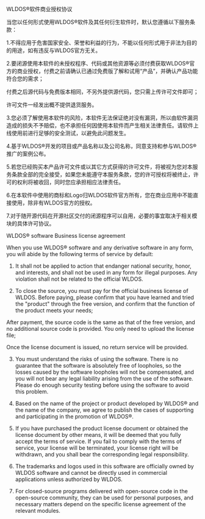 WLDOS®软件商业授权协议

当您以任何形式使用WLDOS®软件及其任何衍生软件时，默认您遵循以下服务条款：

1.不得应用于危害国家安全、荣誉和利益的行为，不能以任何形式用于非法为目的的用途，如有违反与WLDOS官方无关。

2.要闭源使用本软件的未授权程序、代码或其他资源等必须付费获取WLDOS®官方的商业授权，付费之前请确认已通过免费版了解和试用“产品”，并确认产品功能符合您的需求；

付费之后源代码与免费版本相同，不另外提供源代码，您只需上传许可文件即可；

许可文件一经发出概不提供退货服务。

3.您必须了解使用本软件的风险，本软件无法保证绝对没有漏洞，所以由软件漏洞造成的损失不予赔偿，也不承担任何因使用本软件而产生相关法律责任。请软件上线使用前进行足够的安全测试，以避免此问题发生。

4.基于WLDOS®开发的项目或产品名称以及公司名称，同意支持和参与WLDOS®推广的案例公布。

5.若您已经购买本产品许可文件或以其它方式获得的许可文件，将被视为您对本服务条款全部的完全接受，如果您未能遵守本服务条款，您的许可授权将被终止，许可的权利将被收回，同时您应承担相应法律责任。

6.在本软件中使用的商标和Logo归WLDOS软件官方所有，您在商业应用中不能直接使用，除非有WLDOS官方的授权。

7.对于随开源代码在开源社区交付的闭源程序可以自用，必要的事宜取决于相关模块的具体许可协议。

WLDOS® software Business license agreement

When you use WLDOS® software and any derivative software in any form, you will abide by
the following terms of service by default:

1. It shall not be applied to action that endanger national security, honor, and
   interests, and shall not be used in any form for illegal purposes. Any violation shall
   not be related to the official WLDOS.

2. To close the source, you must pay for the official business license of WLDOS. Before
   paying, please confirm that you have learned and tried the "product" through the free
   version, and confirm that the function of the product meets your needs;

After payment, the source code is the same as that of the free version, and no additional
source code is provided. You only need to upload the license file;

Once the license document is issued, no return service will be provided.

3. You must understand the risks of using the software. There is no guarantee that the
   software is absolutely free of loopholes, so the losses caused by the software
   loopholes will not be compensated, and you will not bear any legal liability arising
   from the use of the software. Please do enough security testing before using the
   software to avoid this problem.

4. Based on the name of the project or product developed by WLDOS® and the name of the
   company, we agree to publish the cases of supporting and participating in the promotion
   of WLDOS®.

5. If you have purchased the product license document or obtained the license document by
   other means, it will be deemed that you fully accept the terms of service. If you fail
   to comply with the terms of service, your license will be terminated, your license
   right will be withdrawn, and you shall bear the corresponding legal responsibility.
6. The trademarks and logos used in this software are officially owned by WLDOS software
   and cannot be directly used in commercial applications unless authorized by WLDOS.
7. For closed-source programs delivered with open-source code in the open-source
   community, they can be used for personal purposes, and necessary matters depend on
   the specific license agreement of the relevant modules.
